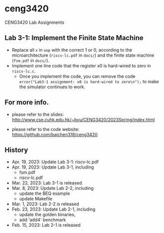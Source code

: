 # ceng3420
CENG3420 Lab Assignments

## Lab 3-1: Implement the Finite State Machine
* Replace all `x` in `uop` with the correct 1 or 0, according to the microarchitecture (`riscv-lc.pdf` in `docs/`) and the finite state machine (`fsm.pdf` in `docs/`).
* Implement one line code that the register x0 is hard-wired to zero in `riscv-lc.c`.
    - Once you implement the code, you can remove the code `error("Lab3-1 assignment: x0 is hard-wired to zero\n");` to make the simulator continues to work.

## For more info.

- please refer to the slides: http://www.cse.cuhk.edu.hk/~byu/CENG3420/2023Spring/index.html

- please refer to the code website: https://github.com/baichen318/ceng3420

## History
* Apr. 19, 2023: Update Lab 3-1: riscv-lc.pdf
* Apr. 19, 2023: Update Lab 3-1, including
	- fsm.pdf
	- riscv-lc.pdf
* Mar. 22, 2023: Lab 3-1 is released.
* Mar.  8, 2023: Update Lab 2-2, including
    - update the BEQ example
    - update Makefile
* Mar.  1, 2023: Lab 2-2 is released
* Feb. 23, 2023: Update Lab 2-1, including
    - update the golden binaries,
    - add 'add4' benchmark
* Feb. 15, 2023: Lab 2-1 is released
